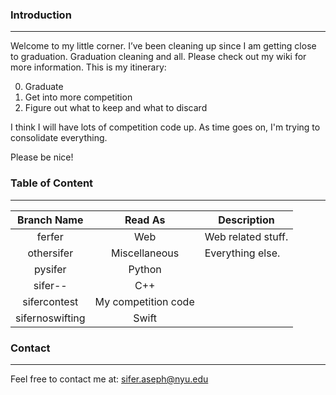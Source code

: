 ### Introduction
---
Welcome to my little corner. I’ve been cleaning up since I am getting close to graduation. Graduation cleaning and all. Please check out my wiki for more information.
This is my itinerary:

<ol>
<li value="0">Graduate</li>
<li>Get into more competition</li>
<li>Figure out what to keep and what to discard</li>
</ol>

I think I will have lots of competition code up. As time goes on, I'm trying to consolidate everything.

Please be nice!

### Table of Content
---
| Branch Name      | Read As             | Description                                                   |
|:----------------:|:-------------------:|---------------------------------------------------------------|
| ferfer           | Web                 |  Web related stuff.                                           |
| othersifer       | Miscellaneous       |  Everything else.                                             |
| pysifer          | Python              |                                                               |
| sifer--          | C++                 |                                                               |
| sifercontest     | My competition code |                                                               |
| sifernoswifting  | Swift               |                                                               |

### Contact
---
Feel free to contact me at: sifer.aseph@nyu.edu
